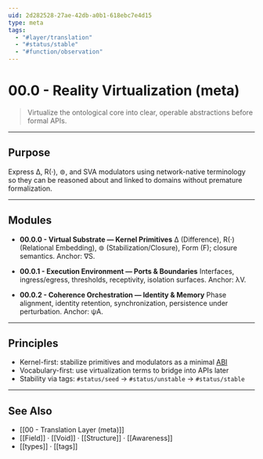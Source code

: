 ```yaml
---
uid: 2d282528-27ae-42db-a0b1-618ebc7e4d15
type: meta
tags:
  - "#layer/translation"
  - "#status/stable"
  - "#function/observation"
---
```


# 00.0 - Reality Virtualization (meta)

> Virtualize the ontological core into clear, operable abstractions before formal APIs.

---

## Purpose

Express ∆, R(·), ⊚, and SVA modulators using network-native terminology so they can be reasoned about and linked to domains without premature formalization.

---

## Modules

- **00.0.0 - Virtual Substrate — Kernel Primitives**
  ∆ (Difference), R(·) (Relational Embedding), ⊚ (Stabilization/Closure), Form (F); closure semantics.
  Anchor: ∇S.

- **00.0.1 - Execution Environment — Ports & Boundaries**
  Interfaces, ingress/egress, thresholds, receptivity, isolation surfaces.
  Anchor: λV.

- **00.0.2 - Coherence Orchestration — Identity & Memory**
  Phase alignment, identity retention, synchronization, persistence under perturbation.
  Anchor: ψA.

---

## Principles

- Kernel-first: stabilize primitives and modulators as a minimal [ABI](https://en.wikipedia.org/wiki/Application_binary_interface)
- Vocabulary-first: use virtualization terms to bridge into APIs later
- Stability via tags: `#status/seed` → `#status/unstable` → `#status/stable`

---

## See Also

- [[00 - Translation Layer (meta)]]
- [[Field]] · [[Void]] · [[Structure]] · [[Awareness]]
- [[types]] · [[tags]]
